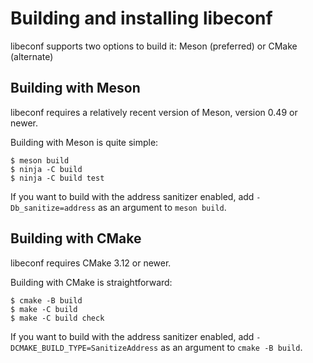 # Building and installing libeconf

libeconf supports two options to build it: Meson (preferred) or CMake (alternate)

## Building with Meson

libeconf requires a relatively recent version of Meson, version 0.49 or newer.

Building with Meson is quite simple:

```shell
$ meson build
$ ninja -C build
$ ninja -C build test
```

If you want to build with the address sanitizer enabled, add
`-Db_sanitize=address` as an argument to `meson build`.

## Building with CMake

libeconf requires CMake 3.12 or newer.

Building with CMake is straightforward:

```shell
$ cmake -B build
$ make -C build
$ make -C build check
```

If you want to build with the address sanitizer enabled, add
`-DCMAKE_BUILD_TYPE=SanitizeAddress` as an argument to `cmake -B build`.
